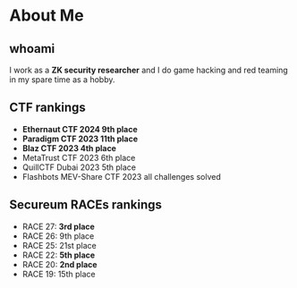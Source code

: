 # About Me

## whoami

I work as a **ZK security researcher** and I do game hacking and red teaming in my spare time as a hobby.

## CTF rankings

- **Ethernaut CTF 2024 9th place**
- **Paradigm CTF 2023 11th place**
- **Blaz CTF 2023 4th place**
- MetaTrust CTF 2023 6th place
- QuillCTF Dubai 2023 5th place
- Flashbots MEV-Share CTF 2023 all challenges solved

## Secureum RACEs rankings

- RACE 27: **3rd place**
- RACE 26: 9th place
- RACE 25: 21st place
- RACE 22: **5th place**
- RACE 20: **2nd place**
- RACE 19: 15th place
